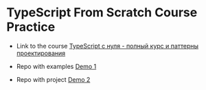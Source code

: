 # TypeScript From Scratch Course Practice

- Link to the course [TypeScript с нуля - полный курс и паттерны проектирования](https://www.udemy.com/course/typescript-full/?utm_source=adwords-learn&utm_medium=udemyads&utm_campaign=INTL-AW-PROS-TECH-RU-DSA-RU-RUS_._ci__._sl_RUS_._vi_TECH_._sd_All_._la_RU_._&utm_content=deal4584&utm_term=_._ag_107918918051_._ad_440091294638_._de_c_._dm__._pl__._ti_dsa-310094130363_._li_1012861_._pd__._&gclid=Cj0KCQjw2qKmBhCfARIsAFy8buLBBzy5y_c64GDvCCgSCX6J_JXOYABDohLEfpnP04QUDFDAljwCRuQaAtOPEALw_wcB)

- Repo with examples [Demo 1](https://github.com/AlariCode/5-typescript-demo-1)
- Repo with project [Demo 2](https://github.com/AlariCode/5-typescript-demo-2)
